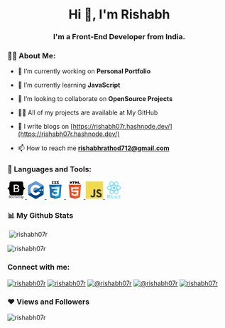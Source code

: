 <h1 align="center">Hi 👋, I'm Rishabh</h1>
<h3 align="center">I'm a Front-End Developer from India.</h3>

<h3 align="left"> 🙋‍♂️ About Me: </h3>

- 🔭 I’m currently working on **Personal Portfolio**

- 🌱 I’m currently learning **JavaScript**

- 👯 I’m looking to collaborate on **OpenSource Projects**

- 👨‍💻 All of my projects are available at My GitHub

- 📝 I write blogs on [https://rishabh07r.hashnode.dev/](https://rishabh07r.hashnode.dev/)

- 📫 How to reach me **rishabhrathod712@gmail.com**

<h3 align="left"> 🚀 Languages and Tools:</h3>

<p align="left"> <a href="https://getbootstrap.com" target="_blank" rel="noreferrer"> <img src="https://raw.githubusercontent.com/devicons/devicon/master/icons/bootstrap/bootstrap-plain-wordmark.svg" alt="bootstrap" width="40" height="40"/> </a> <a href="https://www.w3schools.com/cpp/" target="_blank" rel="noreferrer"> <img src="https://raw.githubusercontent.com/devicons/devicon/master/icons/cplusplus/cplusplus-original.svg" alt="cplusplus" width="40" height="40"/> </a> <a href="https://www.w3schools.com/css/" target="_blank" rel="noreferrer"> <img src="https://raw.githubusercontent.com/devicons/devicon/master/icons/css3/css3-original-wordmark.svg" alt="css3" width="40" height="40"/> </a> <a href="https://www.w3.org/html/" target="_blank" rel="noreferrer"> <img src="https://raw.githubusercontent.com/devicons/devicon/master/icons/html5/html5-original-wordmark.svg" alt="html5" width="40" height="40"/> </a> <a href="https://developer.mozilla.org/en-US/docs/Web/JavaScript" target="_blank" rel="noreferrer"> <img src="https://raw.githubusercontent.com/devicons/devicon/master/icons/javascript/javascript-original.svg" alt="javascript" width="40" height="40"/> </a> <a href="https://reactjs.org/" target="_blank" rel="noreferrer"> <img src="https://raw.githubusercontent.com/devicons/devicon/master/icons/react/react-original-wordmark.svg" alt="react" width="40" height="40"/> </a> </p>

<h3 align="left">📊 My Github Stats</h3>

<p>&nbsp;<img align="center" src="https://github-readme-stats.vercel.app/api?username=rishabh07r&show_icons=true&locale=en" alt="rishabh07r" /></p>

<p><img align="center" src="https://github-readme-streak-stats.herokuapp.com/?user=rishabh07r&" alt="rishabh07r" /></p>

<h3 align="left">Connect with me:</h3>

<p align="left">
<a href="https://twitter.com/rishabh07r" target="blank"><img align="center" src="https://raw.githubusercontent.com/rahuldkjain/github-profile-readme-generator/master/src/images/icons/Social/twitter.svg" alt="rishabh07r" height="30" width="40" /></a>
<a href="https://linkedin.com/in/rishabh07r" target="blank"><img align="center" src="https://raw.githubusercontent.com/rahuldkjain/github-profile-readme-generator/master/src/images/icons/Social/linked-in-alt.svg" alt="rishabh07r" height="30" width="40" /></a>
<a href="https://hashnode.com/@rishabh07r" target="blank"><img align="center" src="https://raw.githubusercontent.com/rahuldkjain/github-profile-readme-generator/master/src/images/icons/Social/hashnode.svg" alt="@rishabh07r" height="30" width="40" /></a>
<a href="https://medium.com/@rishabh07r" target="blank"><img align="center" src="https://raw.githubusercontent.com/rahuldkjain/github-profile-readme-generator/master/src/images/icons/Social/medium.svg" alt="@rishabh07r" height="30" width="40" /></a>
<a href="https://dev.to/rishabh07r" target="blank"><img align="center" src="https://raw.githubusercontent.com/rahuldkjain/github-profile-readme-generator/master/src/images/icons/Social/devto.svg" alt="rishabh07r" height="30" width="40" /></a>
</p>

<h3 align="left">❤ Views and Followers </h3>
<p align="left"> <img src="https://komarev.com/ghpvc/?username=rishabh07r&label=Profile%20views&color=0e75b6&style=flat" alt="rishabh07r" /> </p>
